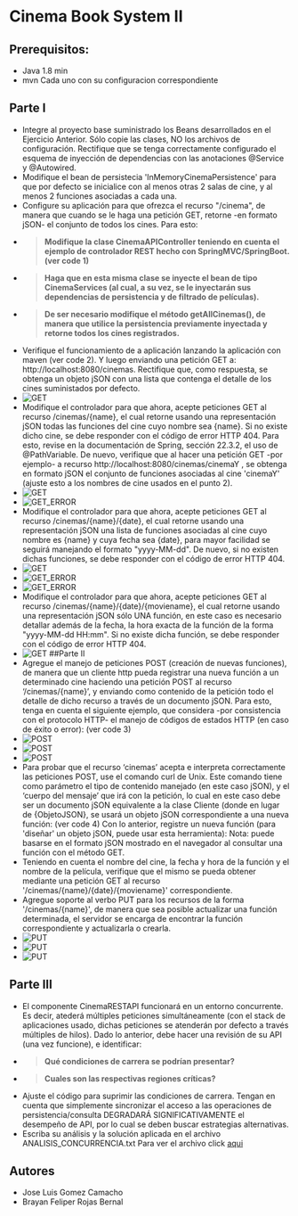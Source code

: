 # Cinema Book System II

## Prerequisitos:
- Java 1.8 min
- mvn 
Cada uno con su configuracion correspondiente 

## Parte I
- Integre al proyecto base suministrado los Beans desarrollados en el Ejercicio Anterior. Sólo copie las clases, NO los archivos de configuración. Rectifique que se tenga correctamente configurado el esquema de inyección de dependencias con las anotaciones @Service y @Autowired.
- Modifique el bean de persistecia 'InMemoryCinemaPersistence' para que por defecto se inicialice con al menos otras 2 salas de cine, y al menos 2 funciones asociadas a cada una.
- Configure su aplicación para que ofrezca el recurso "/cinema", de manera que cuando se le haga una petición GET, retorne -en formato jSON- el conjunto de todos los cines. Para esto:
* > **Modifique la clase CinemaAPIController teniendo en cuenta el ejemplo de controlador REST hecho con SpringMVC/SpringBoot. (ver code 1)**
* > **Haga que en esta misma clase se inyecte el bean de tipo CinemaServices (al cual, a su vez, se le inyectarán sus dependencias de persistencia y de filtrado de películas).**
* > **De ser necesario modifique el método getAllCinemas(), de manera que utilice la persistencia previamente inyectada y retorne todos los cines registrados.**

- Verifique el funcionamiento de a aplicación lanzando la aplicación con maven (ver code 2). Y luego enviando una petición GET a:  http://localhost:8080/cinemas. Rectifique que, como respuesta, se obtenga un objeto jSON con una lista que contenga el detalle de los cines suministados por defecto.
- ![GET](https://i.ibb.co/3fq9wTG/1.png)
- Modifique el controlador para que ahora, acepte peticiones GET al recurso /cinemas/{name}, el cual retorne usando una representación jSON todas las funciones del cine cuyo nombre sea {name}. Si no existe dicho cine, se debe responder con el código de error HTTP 404. Para esto, revise en la documentación de Spring, sección 22.3.2, el uso de @PathVariable. De nuevo, verifique que al hacer una petición GET -por ejemplo- a recurso http://localhost:8080/cinemas/cinemaY , se obtenga en formato jSON el conjunto de funciones asociadas al cine 'cinemaY' (ajuste esto a los nombres de cine usados en el punto 2).
- ![GET](https://i.ibb.co/s1LC1MP/2.png)
- ![GET_ERROR](https://i.ibb.co/QCXQP1w/2-1.png)
- Modifique el controlador para que ahora, acepte peticiones GET al recurso /cinemas/{name}/{date}, el cual retorne usando una representación jSON una lista de funciones asociadas al cine cuyo nombre es {name} y cuya fecha sea {date}, para mayor facilidad se seguirá manejando el formato "yyyy-MM-dd". De nuevo, si no existen dichas funciones, se debe responder con el código de error HTTP 404.
- ![GET](https://i.ibb.co/hCsVnSk/3.png)
- ![GET_ERROR](https://i.ibb.co/5hJZRPS/3-1.png)
- ![GET_ERROR](https://i.ibb.co/7VvQ90R/3-2.png)
- Modifique el controlador para que ahora, acepte peticiones GET al recurso /cinemas/{name}/{date}/{moviename}, el cual retorne usando una representación jSON sólo UNA función, en este caso es necesario detallar además de la fecha, la hora exacta de la función de la forma "yyyy-MM-dd HH:mm". Si no existe dicha función, se debe responder con el código de error HTTP 404.
- ![GET](https://i.ibb.co/L6jVpnD/4.png)
##Parte II
- Agregue el manejo de peticiones POST (creación de nuevas funciones), de manera que un cliente http pueda registrar una nueva función a un determinado cine haciendo una petición POST al recurso ‘/cinemas/{name}’, y enviando como contenido de la petición todo el detalle de dicho recurso a través de un documento jSON. Para esto, tenga en cuenta el siguiente ejemplo, que considera -por consistencia con el protocolo HTTP- el manejo de códigos de estados HTTP (en caso de éxito o error): (ver code 3)
- ![POST](https://i.ibb.co/k5cwCw6/POST-1.png)
- ![POST](https://github.com/jose-gome/ARSW-LAB4/blob/master/img/Post.png)
- ![POST](https://i.ibb.co/hVbnmcH/POST-3.png)
- Para probar que el recurso ‘cinemas’ acepta e interpreta correctamente las peticiones POST, use el comando curl de Unix. Este comando tiene como parámetro el tipo de contenido manejado (en este caso jSON), y el ‘cuerpo del mensaje’ que irá con la petición, lo cual en este caso debe ser un documento jSON equivalente a la clase Cliente (donde en lugar de {ObjetoJSON}, se usará un objeto jSON correspondiente a una nueva función: (ver code 4) Con lo anterior, registre un nueva función (para 'diseñar' un objeto jSON, puede usar esta herramienta): Nota: puede basarse en el formato jSON mostrado en el navegador al consultar una función con el método GET.
- Teniendo en cuenta el nombre del cine, la fecha y hora de la función y el nombre de la película, verifique que el mismo se pueda obtener mediante una petición GET al recurso '/cinemas/{name}/{date}/{moviename}' correspondiente.
- Agregue soporte al verbo PUT para los recursos de la forma '/cinemas/{name}', de manera que sea posible actualizar una función determinada, el servidor se encarga de encontrar la función correspondiente y actualizarla o crearla.
- ![PUT](https://i.ibb.co/gvr0VtD/PUT-1.png)
- ![PUT](https://i.ibb.co/kG8DhJV/PUT-2.png)
- ![PUT](https://i.ibb.co/M1Qz0Ss/PUT-3.png)



## Parte III
- El componente CinemaRESTAPI funcionará en un entorno concurrente. Es decir, atederá múltiples peticiones simultáneamente (con el stack de aplicaciones usado, dichas peticiones se atenderán por defecto a través múltiples de hilos). Dado lo anterior, debe hacer una revisión de su API (una vez funcione), e identificar:
- > **Qué condiciones de carrera se podrían presentar?**
- > **Cuales son las respectivas regiones críticas?**
- Ajuste el código para suprimir las condiciones de carrera. Tengan en cuenta que simplemente sincronizar el acceso a las operaciones de persistencia/consulta DEGRADARÁ SIGNIFICATIVAMENTE el desempeño de API, por lo cual se deben buscar estrategias alternativas.
- Escriba su análisis y la solución aplicada en el archivo ANALISIS_CONCURRENCIA.txt
Para ver el archivo click [aqui](https://github.com/jose-gome/ARSW-LAB4/ANALISIS_CONCURRENCIA.txt)

## Autores
- Jose Luis Gomez Camacho 
- Brayan Feliper Rojas Bernal 
